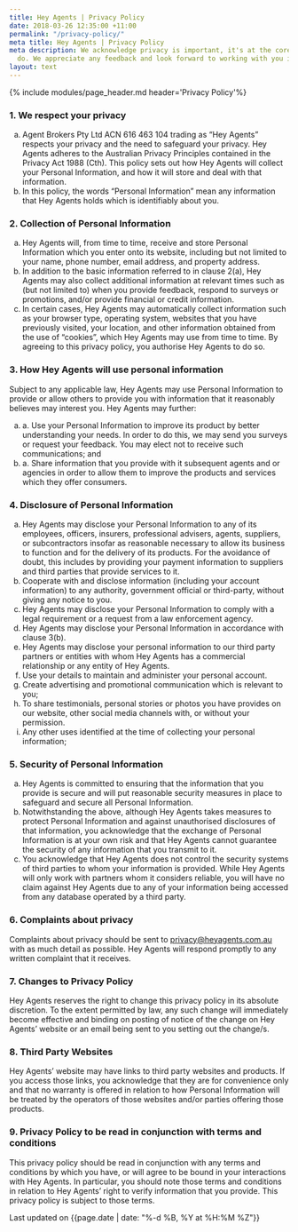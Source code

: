 ```yaml
---
title: Hey Agents | Privacy Policy
date: 2018-03-26 12:35:00 +11:00
permalink: "/privacy-policy/"
meta title: Hey Agents | Privacy Policy
meta description: We acknowledge privacy is important, it's at the core of what we
  do. We appreciate any feedback and look forward to working with you in the future.
layout: text
---
```


{% include modules/page_header.md header='Privacy Policy'%}
<div class="container py-5">
<div class="row">
<div class="col-12 col-lg-8 offset-lg-2">
<h3>1. We respect your privacy</h3>
<ol type="a">
<li>Agent Brokers Pty Ltd ACN 616 463 104 trading as “Hey Agents” respects your privacy and the need to safeguard your privacy. Hey Agents adheres to the Australian Privacy Principles contained in the Privacy Act 1988 (Cth). This policy sets out how Hey Agents will collect your Personal Information, and how it will store and deal with that information.</li>
<li>In this policy, the words “Personal Information” mean any information that Hey Agents holds which is identifiably about you.</li>
</ol>
<h3>2. Collection of Personal Information</h3>
<ol type="a">
<li>Hey Agents will, from time to time, receive and store Personal Information which you enter onto its website, including but not limited to your name, phone number, email address, and property address.
</li>
<li>In addition to the basic information referred to in clause 2(a), Hey Agents may also collect additional information at relevant times such as (but not limited to) when you provide feedback, respond to surveys or promotions, and/or provide financial or credit information.</li>
<li>In certain cases, Hey Agents may automatically collect information such as your browser type, operating system, websites that you have previously visited, your location, and other information obtained from the use of “cookies”, which Hey Agents may use from time to time. By agreeing to this privacy policy, you authorise Hey Agents to do so.</li>
</ol>
<h3>3. How Hey Agents will use personal information</h3>
<p>Subject to any applicable law, Hey Agents may use Personal Information to provide or allow others to provide you with information that it reasonably believes may interest you. Hey Agents may further:</p>
<ol type="a">
<li>a. Use your Personal Information to improve its product by better understanding your needs. In order to do this, we may send you surveys or request your feedback. You may elect not to receive such communications; and</li>
<li>a. Share information that you provide with it subsequent agents and or agencies in order to allow them to improve the products and services which they offer consumers.</li>
</ol>
<h3>4. Disclosure of Personal Information</h3>
<ol type="a">
<li>Hey Agents may disclose your Personal Information to any of its employees, officers, insurers, professional advisers, agents, suppliers, or subcontractors insofar as reasonable necessary to allow its business to function and for the delivery of its products. For the avoidance of doubt, this includes by providing your payment information to suppliers and third parties that provide services to it.</li>
<li>Cooperate with and disclose information (including your account information) to any authority, government official or third-party, without giving any notice to you.</li>
<li>Hey Agents may disclose your Personal Information to comply with a legal requirement or a request from a law enforcement agency.</li>

<li>Hey Agents may disclose your Personal Information in accordance with clause 3(b).</li>

<li>Hey Agents may disclose your personal information to our third party partners or entities with whom Hey Agents has a commercial relationship or any entity of Hey Agents.</li>

<li>Use your details to maintain and administer your personal account.</li>

<li>Create advertising and promotional communication which is relevant to you;</li>

<li>To share testimonials, personal stories or photos you have provides on our website, other social media channels with, or without your permission.</li>

<li>Any other uses identified at the time of collecting your personal information;</li>
</ol>
<h3>5. Security of Personal Information</h3>
<ol type="a">
<li>Hey Agents is committed to ensuring that the information that you provide is secure and will put reasonable security measures in place to safeguard and secure all Personal Information.
</li>
<li>Notwithstanding the above, although Hey Agents takes measures to protect Personal Information and against unauthorised disclosures of that information, you acknowledge that the exchange of Personal Information is at your own risk and that Hey Agents cannot guarantee the security of any information that you transmit to it.</li>
<li>You acknowledge that Hey Agents does not control the security systems of third parties to whom your information is provided. While Hey Agents will only work with partners whom it considers reliable, you will have no claim against Hey Agents due to any of your information being accessed from any database operated by a third party.</li>
</ol>
<h3>6. Complaints about privacy</h3>
<p>Complaints about privacy should be sent to <a href="mailto:privacy@heyagents.com.au">privacy@heyagents.com.au</a> with as much detail as possible. Hey Agents will respond promptly to any written complaint that it receives.</p>
<h3>7. Changes to Privacy Policy</h3>
<p>Hey Agents reserves the right to change this privacy policy in its absolute discretion. To the extent permitted by law, any such change will immediately become effective and binding on posting of notice of the change on Hey Agents’ website or an email being sent to you setting out the change/s.</p>
<h3>8. Third Party Websites</h3>
<p>Hey Agents’ website may have links to third party websites and products. If you access those links, you acknowledge that they are for convenience only and that no warranty is offered in relation to how Personal Information will be treated by the operators of those websites and/or parties offering those products.</p>
<h3>9. Privacy Policy to be read in conjunction with terms and conditions</h3>
<p>This privacy policy should be read in conjunction with any terms and conditions by which you have, or will agree to be bound in your interactions with Hey Agents. In particular, you should note those terms and conditions in relation to Hey Agents’ right to verify information that you provide. This privacy policy is subject to those terms.</p>
<p class="text-muted mt-4">Last updated on {{page.date | date: "%-d %B, %Y at %H:%M %Z"}}</p>
</div>
</div>
</div>